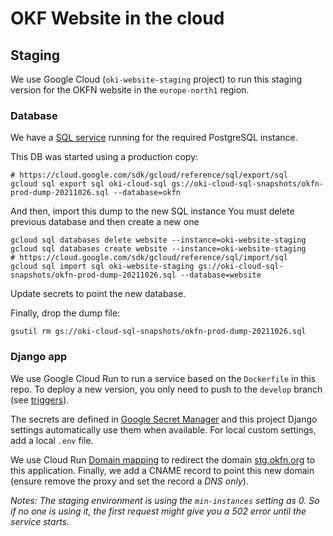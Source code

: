 # OKF Website in the cloud

## Staging

We use Google Cloud (`oki-website-staging` project) to run this staging version for the OKFN website in the `europe-north1` region.  

### Database 

We have a [SQL service](https://console.cloud.google.com/sql/instances?referrer=search&project=melodic-keyword-303819) running for the required PostgreSQL instance.  

This DB was started using a production copy:
```
# https://cloud.google.com/sdk/gcloud/reference/sql/export/sql
gcloud sql export sql oki-cloud-sql gs://oki-cloud-sql-snapshots/okfn-prod-dump-20211026.sql --database=okfn
```

And then, import this dump to the new SQL instance
You must delete previous database and then create a new one

```
gcloud sql databases delete website --instance=oki-website-staging
gcloud sql databases create website --instance=oki-website-staging
# https://cloud.google.com/sdk/gcloud/reference/sql/import/sql
gcloud sql import sql oki-website-staging gs://oki-cloud-sql-snapshots/okfn-prod-dump-20211026.sql --database=website
```

Update secrets to point the new database.  

Finally, drop the dump file:
```
gsutil rm gs://oki-cloud-sql-snapshots/okfn-prod-dump-20211026.sql
```

### Django app

We use Google Cloud Run to run a service based on the `Dockerfile` in this repo. To deploy a new version, you only need to push to the `develop` branch (see [triggers](https://console.cloud.google.com/cloud-build/triggers?project=melodic-keyword-303819)).  

The secrets are defined in [Google Secret Manager](https://console.cloud.google.com/security/secret-manager?project=melodic-keyword-303819) and this project Django settings automatically use them when available. For local custom settings, add a local `.env` file.  

We use Cloud Run [Domain mapping](https://console.cloud.google.com/run/domains?project=melodic-keyword-303819)
to redirect the domain [stg.okfn.org](https://stg.okfn.org) to this application. Finally, we add a CNAME record to point this new domain (ensure remove the proxy and set the record a _DNS only_).  

_Notes: The staging environment is using the `min-instances` setting as 0. So if no one is using it, the first request might give you a 502 error until the service starts._
